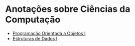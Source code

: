 # Anotações sobre Ciências da Computação

- [Programação Orientada a Objetos I](OOP1.md)
- [Estruturas de Dados I](DS1.md)
